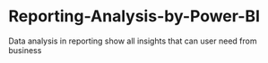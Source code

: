 # Reporting-Analysis-by-Power-BI
Data analysis in reporting show all insights that can user need from business
